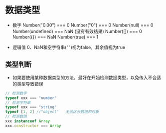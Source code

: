 # 数据类型

* 数字
Number("0.00") === 0
Number("0") === 0
Number(null) === 0
Number(undefined) === NaN (没有有效结果)
Number([]) === 0
Number({}) === NaN
Number(true) === 1

* 逻辑值
0、NaN和空字符串("")视为false，其余值视为true

## 类型判断
* 如果要使用某种数据类型的方法，最好在开始检测数据类型，以免传入不合适的类型导致错误
```js
// 检测数字
typeof xxx === "number"
// 检测字符串
typeof xxx === "string"
typeof [1, 2] //"object"   无法区分数组和对象
// 检测数组
xxx instanceof Array
xxx.constructor === Array
```

